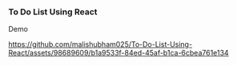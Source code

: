 ### To Do List Using React 
Demo

https://github.com/malishubham025/To-Do-List-Using-React/assets/98689609/b1a9533f-84ed-45af-b1ca-6cbea761e134



